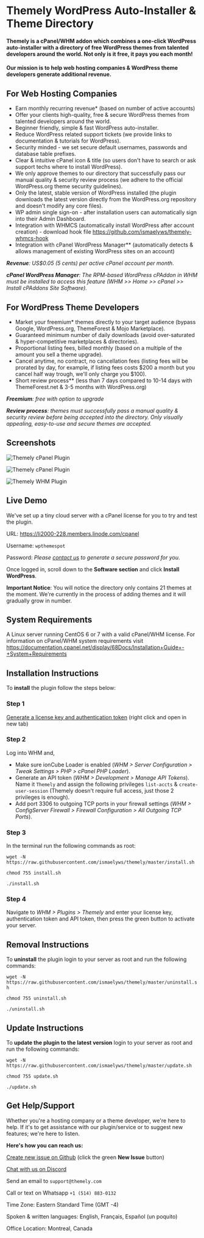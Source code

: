 # Themely WordPress Auto-Installer & Theme Directory

#### Themely is a cPanel/WHM addon which combines a one-click WordPress auto-installer with a directory of free WordPress themes from talented developers around the world. Not only is it free, it pays you each month!

#### Our mission is to help web hosting companies & WordPress theme developers generate additional revenue.


## For Web Hosting Companies

- Earn monthly recurring revenue* (based on number of active accounts)
- Offer your clients high-quality, free & secure WordPress themes from talented developers around the world.
- Beginner friendly, simple & fast WordPress auto-installer.
- Reduce WordPress related support tickets (we provide links to documentation & tutorials for WordPress).
- Security minded - we set secure default usernames, passwords and database table prefixes.
- Clear & intuitive cPanel icon & title (so users don't have to search or ask support techs where to install WordPress).
- We only approve themes to our directory that successfully pass our manual quality & security review process (we adhere to the official WordPress.org theme security guidelines).
- Only the latest, stable version of WordPress installed (the plugin downloads the latest version directly from the WordPress.org repository and doesn't modify any core files).
- WP admin single sign-on - after installation users can automatically sign into their Admin Dashboard.
- Integration with WHMCS (automatically install WordPress after account creation) - download hook file https://github.com/ismaelyws/themely-whmcs-hook
- Integration with cPanel WordPress Manager** (automatically detects & allows management of existing WordPress sites on an account)

***Revenue**: US$0.05 (5 cents) per active cPanel account per month.*

***cPanel WordPress Manager**: The RPM-based WordPress cPAddon in WHM must be installed to access this feature (WHM >> Home >> cPanel >> Install cPAddons Site Software).*


## For WordPress Theme Developers

- Market your freemium* themes directly to your target audience (bypass Google, WordPress.org, ThemeForest & Mojo Marketplace).
- Guaranteed minimum number of daily downloads (avoid over-saturated & hyper-competitive marketplaces & directories).
- Proportional listing fees, billed monthly (based on a multiple of the amount you sell a theme upgrade).
- Cancel anytime, no contract, no cancellation fees (listing fees will be prorated by day, for example, if listing fees costs $200 a month but you cancel half way trough, we'll only charge you $100).
- Short review process** (less than 7 days compared to 10-14 days with ThemeForest.net & 3-5 months with WordPress.org)

***Freemium**: free with option to upgrade*

***Review process**: themes must successfully pass a manual quality & security review before being accepted into the directory. Only visually appealing, easy-to-use and secure themes are accepted.*


## Screenshots

![Themely cPanel Plugin](https://raw.githubusercontent.com/ismaelyws/themely/master/assets/themely-cpanel-screenshot-before.png)

![Themely cPanel Plugin](https://raw.githubusercontent.com/ismaelyws/themely/master/assets/themely-cpanel-screenshot-after.png)

![Themely WHM Plugin](https://raw.githubusercontent.com/ismaelyws/themely/master/assets/themely-whm-screenshot.png)


## Live Demo

We've set up a tiny cloud server with a cPanel license for you to try and test the plugin.

URL: https://li2000-228.members.linode.com/cpanel

Username: `wpthemespot`

Password: *Please [contact us](#get-helpsupport) to generate a secure password for you*.

Once logged in, scroll down to the **Software section** and click **Install WordPress**.

**Important Notice**: You will notice the directory only contains 21 themes at the moment. We're currently in the process of adding themes and it will gradually grow in number.

## System Requirements

A Linux server running CentOS 6 or 7 with a valid cPanel/WHM license. For information on cPanel/WHM system requirements visit https://documentation.cpanel.net/display/68Docs/Installation+Guide+-+System+Requirements


## Installation Instructions

To **install** the plugin follow the steps below:

### Step 1

[Generate a license key and authentication token](https://directory.themely.com/keygen/api/licenses/generate/) (right click and open in new tab)

### Step 2

Log into WHM and,

- Make sure ionCube Loader is enabled (*WHM > Server Configuration > Tweak Settings > PHP > cPanel PHP Loader*).
- Generate an API token (*WHM > Development > Manage API Tokens*). Name it `Themely` and assign the following privileges `list-accts` & `create-user-session` (Themely doesn't require full access, just those 2 privileges is enough).
- Add port 3306 to outgoing TCP ports in your firewall settings (*WHM > ConfigServer Firewall > Firewall Configuration > All Outgoing TCP Ports*).

### Step 3

In the terminal run the following commands as root:

`wget -N https://raw.githubusercontent.com/ismaelyws/themely/master/install.sh`

`chmod 755 install.sh`

`./install.sh`

### Step 4

Navigate to *WHM > Plugins > Themely* and enter your license key, authentication token and API token, then press the green button to activate your server.


## Removal Instructions

To **uninstall** the plugin login to your server as root and run the following commands:

`wget -N https://raw.githubusercontent.com/ismaelyws/themely/master/uninstall.sh`

`chmod 755 uninstall.sh`

`./uninstall.sh`


## Update Instructions

To **update the plugin to the latest version** login to your server as root and run the following commands:

`wget -N https://raw.githubusercontent.com/ismaelyws/themely/master/update.sh`

`chmod 755 update.sh`

`./update.sh`


## Get Help/Support

Whether you're a hosting company or a theme developer, we're here to help. If it's to get assistance with our plugin/service or to suggest new features; we're here to listen.

**Here's how you can reach us:**

[Create new issue on Github](https://github.com/ismaelyws/themely/issues) (click the green **New Issue** button)

[Chat with us on Discord](https://discord.gg/f3m2Pmp)

Send an email to `support@themely.com`

Call or text on Whatsapp `+1 (514) 883-0132`

Time Zone: Eastern Standard Time (GMT -4)

Spoken & written languages: English, Français, Español (un poquito)

Office Location: Montreal, Canada